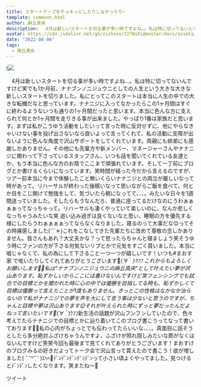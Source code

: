 ```yaml
---
title: スタートテープをチョキっとしたりしなかったり✂️
template: comment.html
author: 麻丘真央
description: 　4月は新しいスタートを切る事が多い時ですよね…。私は特に切ってないんですけど笑でも1か月前、ナナブンノニジュウニとしての人生という大きな大きな新しいスタートを切りました。私にとってこのスタートは本当...
avatar: https://cdn.jsdelivr.net/gh/zzzhxxx/227WiKi@master/docs/assets/photo/avatar/mao.jpg
date: "2022-04-06"
tags:
  - 麻丘真央
---
```


!![](https://cdn.jsdelivr.net/gh/227WiKi/227WiKi-image@master/blog-image/mao-2022-04-06_1.jpg)


　4月は新しいスタートを切る事が多い時ですよね…。私は特に切ってないんですけど笑でも1か月前、ナナブンノニジュウニとしての人生という大きな大きな新しいスタートを切りました。私にとってこのスタートは本当に人生の中での大きな転機だなと思っています。ナナニジに入ってなかったらこの1ヶ月間はすぐに終わるようないつも通りの1ヶ月間だったと思います。本当に色んな方に支えられて何とか1ヶ月間を走りきる事が出来ました。やっぱり1番は家族だと思います。まずは私がこうゆう活動をしたいって言った時に反対せずに、他にやらなきゃいけない事を投げ出さないなら良いよって言ってくれて、私の活動に支障が出ないように色んな角度で沢山サポートをしてくれています。両親にも姉弟にも感謝しかありません。その他にも先輩方や新メンバー、マネージャーさんやナナニジに関わって下さっているスタッフさん、いつも話を聞いてくれている友達とか、もう本当に色んな方のお陰でここまで頑張れています。そして一丁前にブログとか書けるくらいになっています。笑時間が経った今だから言えるのですが、ツアー前本当に今まで体験したこと無いくらいナナニジとの両立が厳しいなって時があって。リハーサルが終わった後眠いなって思いながらご飯を食べて、何とか目をこじ開けて勉強をして、気づいたら朝になってて、、、。みたいな日々を1週間送っていました。そしたらもうなんだろ、普通に座ってるだけなのにうわぁぁぁぁってなっちゃって。リハーサルも凄くやっていて楽しいのに、なんか悲しくなっちゃうみたいな笑 追い込み過ぎは良くないなと思い、睡眠の方を優先する様にしたらうわぁぁぁぁってならなくなりました。寝るのって大事だな😌ってその時痛感しました(´˘`＊)これをこなしてきた先輩たちに改めて尊敬の念しかありません。皆さんもあれ？大丈夫かな？って思ったらちゃんと寝ましょう笑そうゆう時にファンの方が下さる何気ないリプとかで元気をすごく貰いました。本当に嘘じゃなくて、私の為にして下さること一つ一つが嬉しいです！いつも#まおす家 で呟いたりしてくれてありがとうございます🥰(´∀｀*)ｳﾌﾌ これからもよろしくお願いします🙇‍♀️私は"ナナブンノニジュウニの麻丘真央"として叶えたい夢が沢山あります。恥ずかしいからここには書けないんですけど笑フェンシングでも試合での目標とかを聞かれた時に心の中では優勝を目指してる時も、恥ずかしくて目標は優勝って言えたことが1度もありません。きっとこの性格はなかなか治らないので私がナナニジでの夢を声を大にして言う事は少ないと思うのですが、ちゃんと目標や夢は沢山あります😌それが叶えられた時にずっと夢だったんだよねって言いたいです🌱(´∀｀*)ｳﾌﾌ新生活の話題が沢山フンフンしていたので、色々考えてたらナナニジでの目標とかに辿り着いてこのブログ書こうってなって書いております💁‍♀️私の心内がちょっとでも伝わってたらいいな、、、。真面目に話そうとしたら多分絶対ふざけちゃうんですよ、ふざけが照れ隠しみたいな節がなくはないんですけど笑笑今回も最後まで見てくれてありがとうございます！まおすけのブログみるの好きだよってトーク会で沢山言って貰えたので書こう！欲が増しました( ˶ˆ꒳ˆ˵ )ｴﾍﾍ📸ﾃﾞﾝﾃﾞﾝﾃﾞﾝﾃﾞﾝﾃﾞﾝって小さい頃よくやってました。見つけるとﾃﾞﾝﾃﾞﾝしたくなります。笑またね〜👋


ツイート



